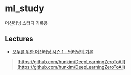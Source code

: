 # ml_study
머신러닝 스터디 기록용

## Lectures
- [모두를 위한 머신러닝 시즌 1 - 딥러닝의 기본](https://hunkim.github.io/ml/)
> [https://github.com/hunkim/DeepLearningZeroToAll](https://github.com/hunkim/DeepLearningZeroToAll)
